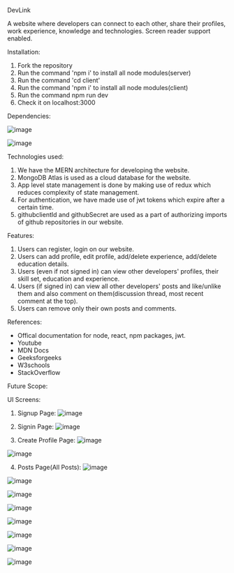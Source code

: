 DevLink

A website where developers can connect to each other, share their profiles, work experience, knowledge and technologies.
Screen reader support enabled.

Installation:

1. Fork the repository
2. Run the command 'npm i' to install all node modules(server)
3. Run the command 'cd client'
4. Run the command 'npm i' to install all node modules(client)
5. Run the command npm run dev
6. Check it on localhost:3000

Dependencies:

![image](https://user-images.githubusercontent.com/59798672/146941895-2cde657e-e4a4-41eb-b589-70f7124d0cff.png)

![image](https://user-images.githubusercontent.com/59798672/146942036-a6618db6-df7e-4a6f-90c8-ddbb74a121ff.png)

Technologies used:

1. We have the MERN architecture for developing the website.
2. MongoDB Atlas is used as a cloud database for the website.
3. App level state management is done by making use of redux which reduces complexity of state management.
4. For authentication, we have made use of jwt tokens which expire after a certain time.
5. githubclientId and githubSecret are used as a part of authorizing imports of github repositories in our website.

Features:

1. Users can register, login on our website.
2. Users can add profile, edit profile, add/delete experience, add/delete education details. 
3. Users (even if not signed in) can view other developers' profiles, their skill set, education and experience.
4. Users (if signed in) can view all other developers' posts and like/unlike them and also comment on them(discussion thread, most recent comment at the top).
5. Users can remove only their own posts and comments.

References:

* Offical documentation for node, react, npm packages, jwt.
* Youtube
* MDN Docs
* Geeksforgeeks
* W3schools
* StackOverflow

Future Scope:

UI Screens:

1. Signup Page:
![image](https://user-images.githubusercontent.com/59798672/146943766-db6ae521-394f-41ad-b7dc-a2495644494c.png)

2. Signin Page:
![image](https://user-images.githubusercontent.com/59798672/146943846-e03a3c2b-d4ff-4f14-b403-e6ef473757e6.png)

3. Create Profile Page:
![image](https://user-images.githubusercontent.com/59798672/146945864-110afc17-2d85-4f44-8ccd-53319a54b417.png)

![image](https://user-images.githubusercontent.com/59798672/146945900-16758cbd-c5c1-404c-8d64-d48e9b3e1518.png)

4. Posts Page(All Posts):
![image](https://user-images.githubusercontent.com/59798672/146945980-bf2e0666-e1c7-4938-84a7-287be150e178.png)

![image](https://user-images.githubusercontent.com/59798672/146946016-05f10c21-fae5-4e8b-a299-8f00e0798a5f.png)

![image](https://user-images.githubusercontent.com/59798672/146946082-e62b3b08-2db6-41d2-a344-bb94476a5e73.png)

![image](https://user-images.githubusercontent.com/59798672/146946109-7fd87e92-05a9-4076-a78c-f216bd04ad56.png)

![image](https://user-images.githubusercontent.com/59798672/146946379-b0f15bf7-7803-42ca-9e96-d0b607d8dba6.png)

![image](https://user-images.githubusercontent.com/59798672/146946423-b8bd11ea-8bb5-4fea-925e-ca24a8c67537.png)

![image](https://user-images.githubusercontent.com/59798672/146946865-cd9d80fb-9759-4720-901f-bc4cef2181c4.png)

![image](https://user-images.githubusercontent.com/59798672/146946894-f8a509b9-9458-4797-abc4-86168f6d5bf1.png)





